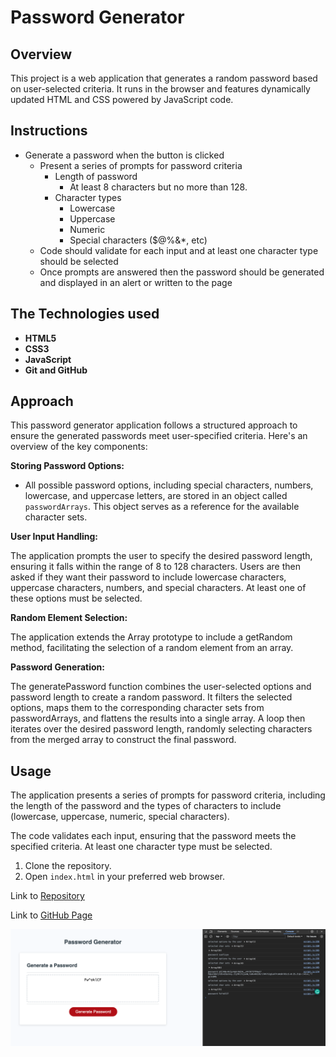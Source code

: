 # Password Generator

## Overview

This project is a web application that generates a random password based on user-selected criteria. It runs in the browser and features dynamically updated HTML and CSS powered by JavaScript code.



## Instructions

* Generate a password when the button is clicked
  * Present a series of prompts for password criteria
    * Length of password
      * At least 8 characters but no more than 128.
    * Character types
      * Lowercase
      * Uppercase
      * Numeric
      * Special characters ($@%&*, etc)
  * Code should validate for each input and at least one character type should be selected
  * Once prompts are answered then the password should be generated and displayed in an alert or written to the page

## The Technologies used

- **HTML5**
- **CSS3**
- **JavaScript**
- **Git and GitHub**

## Approach

This password generator application follows a structured approach to ensure the generated passwords meet user-specified criteria. Here's an overview of the key components:

**Storing Password Options:**

   - All possible password options, including special characters, numbers, lowercase, and uppercase letters, are stored in an object called `passwordArrays`. This object serves as a reference for the available character sets.

**User Input Handling:**

The application prompts the user to specify the desired password length, ensuring it falls within the range of 8 to 128 characters.
Users are then asked if they want their password to include lowercase characters, uppercase characters, numbers, and special characters. At least one of these options must be selected.

**Random Element Selection:**

The application extends the Array prototype to include a getRandom method, facilitating the selection of a random element from an array.


**Password Generation:**

The generatePassword function combines the user-selected options and password length to create a random password.
It filters the selected options, maps them to the corresponding character sets from passwordArrays, and flattens the results into a single array.
A loop then iterates over the desired password length, randomly selecting characters from the merged array to construct the final password.



## Usage

The application presents a series of prompts for password criteria, including the length of the password and the types of characters to include (lowercase, uppercase, numeric, special characters). 

The code validates each input, ensuring that the password meets the specified criteria. At least one character type must be selected.


1. Clone the repository.
2. Open `index.html` in your preferred web browser.


<p>Link to  <a href="https://github.com/D-Tsonev/Password-Generator">Repository</a><p>

<p>Link to  <a href="https://d-tsonev.github.io/Password-Generator/">GitHub Page</a><p>


![](./assets/demo.png)